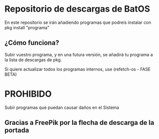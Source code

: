 # Repositorio de descargas de BatOS
En este repositorio se irán añadiendo programas que podreís instalar con pkg install "programa"
## ¿Cómo funciona?
Subir vuestro programa, y en una futura versión, se añadirá tu programa a la lista de descargas de pkg.

Si quiere actualizar todos los programas internos, use (refetch-os - FASE BETA)

# PROHIBIDO
Subir programas que puedan causar daños en el Sistema



## Gracias a FreePik por la flecha de descarga de la portada
